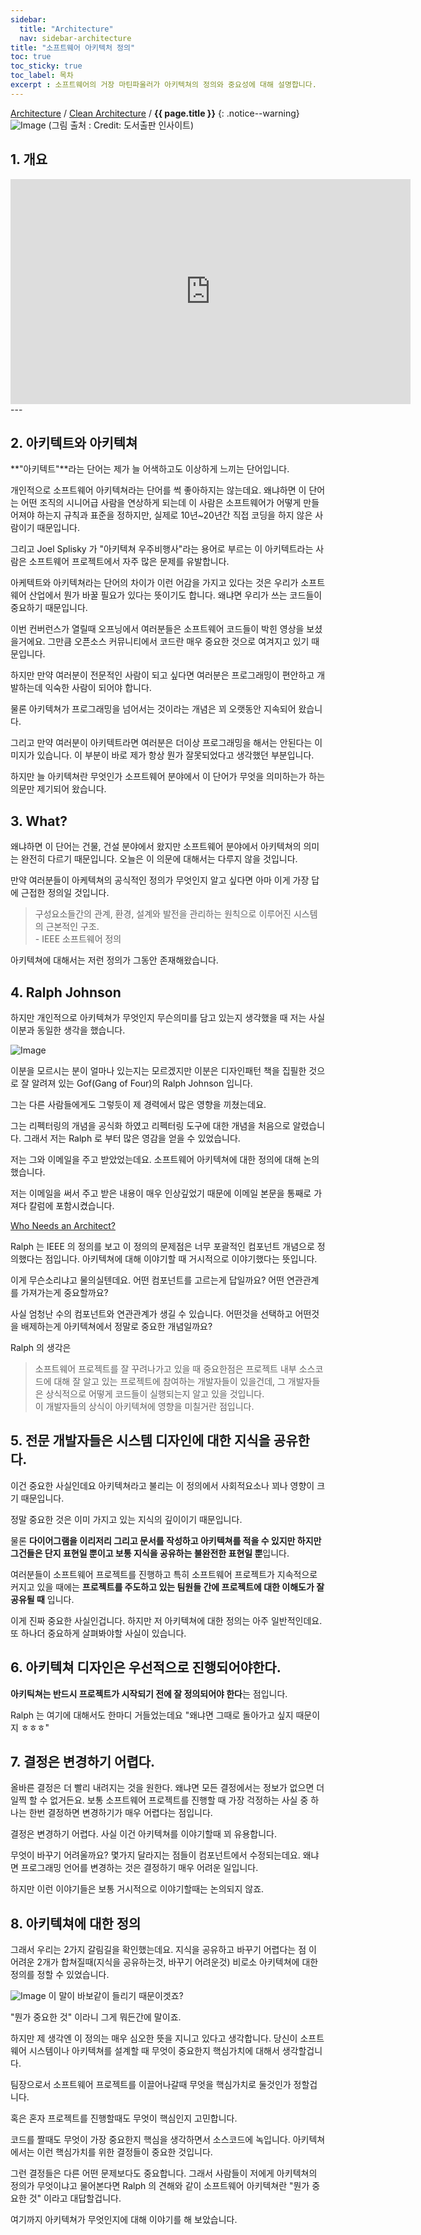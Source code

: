 ```yaml
---
sidebar:
  title: "Architecture"
  nav: sidebar-architecture
title: "소프트웨어 아키텍처 정의"
toc: true
toc_sticky: true
toc_label: 목차
excerpt : 소프트웨어의 거장 마틴파울러가 아키텍쳐의 정의와 중요성에 대해 설명합니다.
---
```

[Architecture](/architecture/) / [Clean Architecture](/architecture/clean-architecture/) / **{{ page.title }}**
{: .notice--warning}
![Image](https://img1.daumcdn.net/thumb/R1280x0/?scode=mtistory2&fname=https%3A%2F%2Fblog.kakaocdn.net%2Fdn%2FlxciD%2FbtqG3lIG6ym%2FkcSRUhV2779YNl8j0ELiO1%2Fimg.jpg)
(그림 출처 : Credit: 도서출판 인사이트)
## 1. 개요

<iframe width="640" height="360" src="https://www.youtube-nocookie.com/embed/4E1BHTvhB7Y" frameborder="0" allowfullscreen></iframe>
---

## 2. 아키텍트와 아키텍쳐
**"아키텍트"**라는 단어는 제가 늘 어색하고도 이상하게 느끼는 단어입니다.

개인적으로 소프트웨어 아키텍쳐라는 단어를 썩 좋아하지는 않는데요.
왜냐하면 이 단어는 어떤 조직의 시니어급 사람을 연상하게 되는데
이 사람은 소프트웨어가 어떻게 만들어져야 하는지 규칙과 표준을 정하지만, 실제로 10년~20년간 직접 코딩을 하지 않은 사람이기 때문입니다.

그리고 Joel Splisky 가 "아키텍쳐 우주비행사"라는 용어로 부르는 이 아키텍트라는 사람은
소프트웨어 프로젝트에서 자주 많은 문제를 유발합니다.

아케텍트와 아키텍쳐라는 단어의 차이가 이런 어감을 가지고 있다는 것은 우리가 소프트웨어 산업에서
뭔가 바꿀 필요가 있다는 뜻이기도 합니다.
왜냐면 우리가 쓰는 코드들이 중요하기 때문입니다.

이번 컨버런스가 열릴때 오프닝에서 여러분들은 소프트웨어 코드들이 박힌 영상을 보셨을거에요.
그만큼 오픈소스 커뮤니티에서 코드란 매우 중요한 것으로 여겨지고 있기 때문입니다.

하지만 만약 여러분이 전문적인 사람이 되고 싶다면 여러분은 프로그래밍이 편안하고 개발하는데 익숙한 사람이 되어야 합니다.

물론 아키텍쳐가 프로그래밍을 넘어서는 것이라는 개념은 꾀 오랫동안 지속되어 왔습니다.

그리고 만약 여러분이 아키텍트라면 여러분은 더이상 프로그래밍을 해서는 안된다는 이미지가 있습니다.
이 부분이 바로 제가 항상 뭔가 잘못되었다고 생각했던 부분입니다.

하지만 늘 아키텍쳐란 무엇인가 소프트웨어 분야에서 이 단어가 무엇을 의미하는가 하는 의문만 제기되어 왔습니다.

## 3. What?

왜냐하면 이 단어는 건물, 건설 분야에서 왔지만 소프트웨어 분야에서 아키텍쳐의 의미는 완전히 다르기 때문입니다.
오늘은 이 의문에 대해서는 다루지 않을 것입니다.

만약 여러분들이 아케텍쳐의 공식적인 정의가 무엇인지 알고 싶다면 아마 이게 가장 답에 근접한 정의일 것입니다.

>구성요소들간의 관계, 환경, 설계와 발전을 관리하는 원칙으로 이루어진 시스템의 근본적인 구조.<br/>- IEEE 소프트웨어 정의

아키텍쳐에 대해서는 저런 정의가 그동안 존재해왔습니다.

## 4. Ralph Johnson
하지만 개인적으로 아키텍쳐가 무엇인지 무슨의미를 담고 있는지 생각했을 때 저는 사실 이분과 동일한 생각을 했습니다.

![Image](https://live.staticflickr.com/2331/1499817187_4d208050f1.jpg)

이분을 모르시는 분이 얼마나 있는지는 모르겠지만 이분은 디자인패턴 책을 집필한 것으로 잘 알려져 있는
Gof(Gang of Four)의 Ralph Johnson 입니다.

그는 다른 사람들에게도 그렇듯이 제 경력에서 많은 영향을 끼쳤는데요.

그는 리펙터링의 개념을 공식화 하였고 리펙터링 도구에 대한 개념을 처음으로 알렸습니다.
그래서 저는 Ralph 로 부터 많은 영감을 얻을 수 있었습니다.

저는 그와 이메일을 주고 받았었는데요.
소프트웨어 아키텍쳐에 대한 정의에 대해 논의했습니다.

저는 이메일을 써서 주고 받은 내용이 매우 인상깊었기 때문에 이메일 본문을 통째로 가져다 칼럼에 포함시켰습니다.

[Who Needs an Architect?](http://martinfowler.com/ieeeSoftware/whoNeedsArchitect.pdf)


Ralph 는 IEEE 의 정의를 보고 이 정의의 문제점은 너무 포괄적인 컴포넌트 개념으로 정의했다는 점입니다.
아키텍쳐에 대해 이야기할 때 거시적으로 이야기했다는 뜻입니다.


이게 무슨소리냐고 물의실텐데요. 어떤 컴포넌트를 고르는게 답일까요? 어떤 연관관계를 가져가는게 중요할까요?

사실 엄청난 수의 컴포넌트와 연관관계가 생길 수 있습니다.
어떤것을 선택하고 어떤것을 배제하는게 아키텍쳐에서 정말로 중요한 개념일까요?

Ralph 의 생각은 

>소프트웨어 프로젝트를 잘 꾸려나가고 있을 때 중요한점은 프로젝트 내부 소스코드에 대해 잘 알고 있는 프로젝트에 참여하는 개발자들이 있을건데, 그 개발자들은 상식적으로 어떻게 코드들이 실행되는지 알고 있을 것입니다.<br/>이 개발자들의 상식이 아키텍쳐에 영향을 미칠거란 점입니다.


## 5. 전문 개발자들은 시스템 디자인에 대한 지식을 공유한다.

이건 중요한 사실인데요 아키텍쳐라고 불리는 이 정의에서 사회적요소나 꾀나 영향이 크기 때문입니다.

정말 중요한 것은 이미 가지고 있는 지식의 깊이이기 때문입니다.

물론 **다이어그램을 이리저리 그리고 문서를 작성하고 아키텍쳐를 적을 수 있지만 하지만 그건들은 단지 표현일 뿐이고 보통 지식을 공유하는 불완전한 표현일 뿐**입니다.

여러분들이 소프트웨어 프로젝트를 진행하고 특히 소프트웨어 프로젝트가 지속적으로 커지고 있을 때에는 **프로젝트를 주도하고 있는 팀원들 간에 프로젝트에 대한 이해도가 잘 공유될 때** 입니다.

이게 진짜 중요한 사실인겁니다. 하지만 저 아키텍쳐에 대한 정의는 아주 일반적인데요. 또 하나더 중요하게 살펴봐야할 사실이 있습니다.

## 6. 아키텍쳐 디자인은 우선적으로 진행되어야한다.
**아키틱쳐는 반드시 프로젝트가 시작되기 전에 잘 정의되어야 한다**는 점입니다.

Ralph 는 여기에 대해서도 한마디 거들었는데요
"왜냐면 그때로 돌아가고 싶지 때문이지 ㅎㅎㅎ"

## 7. 결정은 변경하기 어렵다.
올바른 결정은 더 빨리 내려지는 것을 원한다.
왜냐면 모든 결정에서는 정보가 없으면 더 일찍 할 수 없거든요. 보통 소프트웨어 프로젝트를 진행할 때 가장 걱정하는 사실 중 하나는 한번 결정하면 변경하기가 매우 어렵다는 점입니다.

결정은 변경하기 어렵다.
사실 이건 아키텍쳐를 이야기할때 꾀 유용합니다.

무엇이 바꾸기 어려울까요?
몇가지 달라지는 점들이 컴포넌트에서 수정되는데요.
왜냐면 프로그래밍 언어를 변경하는 것은 결정하기 매우 어려운 일입니다.

하지만 이런 이야기들은 보통 거시적으로 이야기할때는 논의되지 않죠.

## 8. 아키텍쳐에 대한 정의
그래서 우리는 2가지 갈림길을 확인했는데요.
지식을 공유하고 바꾸기 어렵다는 점 이 어려운 2개가 합쳐질때(지식을 공유하는것, 바꾸기 어려운것) 비로소 아키텍쳐에 대한 정의를 정할 수 있었습니다.

![Image](https://drive.google.com/uc?export=view&id=1dO3Q6yLIWABUSd67Cm0n_fLjJqvNBNWn)
이 말이 바보같이 들리기 때문이겟죠?

"뭔가 중요한 것" 이라니 그게 뭐든간에 말이죠.

하지만 제 생각엔 이 정의는 매우 심오한 뜻을 지니고 있다고 생각합니다.
당신이 소프트웨어 시스템이나 아키텍쳐를 설계할 때 무엇이 중요한지 핵심가치에 대해서 생각할겁니다.

팀장으로서 소프트웨어 프로젝트를 이끌어나갈때 무엇을 핵심가치로 둘것인가 정할겁니다.

혹은 혼자 프로젝트를 진행할때도 무엇이 핵심인지 고민합니다.

코드를 짤때도 무엇이 가장 중요한지 핵심을 생각하면서 소스코드에 녹입니다.
아키텍쳐에서는 이런 핵심가치를 위한 결정들이 중요한 것입니다.

그런 결정들은 다른 어떤 문제보다도 중요합니다.
그래서 사람들이 저에게 아키텍쳐의 정의가 무엇이냐고 물어본다면 Ralph 의 견해와 같이 소프트웨어 아키텍쳐란 "뭔가 중요한 것" 이라고 대답할겁니다.

여기까지 아키텍쳐가 무엇인지에 대해 이야기를 해 보았습니다.



